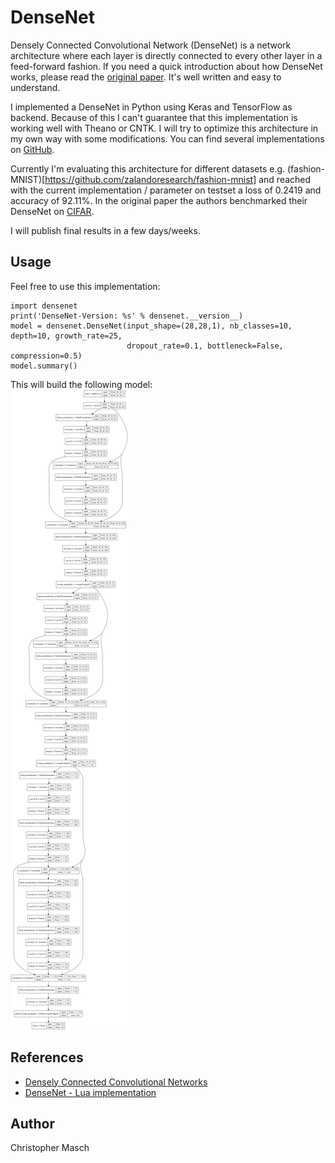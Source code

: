 # DenseNet
Densely Connected Convolutional Network (DenseNet) is a network architecture where each layer is directly connected to every other layer in a feed-forward fashion. If you need a quick introduction about how DenseNet works, please read the [original paper](https://arxiv.org/abs/1608.06993). It's well written and easy to understand.

I implemented a DenseNet in Python using Keras and TensorFlow as backend. Because of this I can't guarantee that this implementation is working well with Theano or CNTK. I will try to optimize this architecture in my own way with some modifications.
You can find several implementations on [GitHub](https://github.com/liuzhuang13/DenseNet#other-implementations).

Currently I'm evaluating this architecture for different datasets e.g. (fashion-MNIST)[https://github.com/zalandoresearch/fashion-mnist] and reached with the current implementation / parameter on testset a loss of 0.2419 and accuracy of 92.11%. In the original paper the authors benchmarked their DenseNet on [CIFAR](https://www.cs.toronto.edu/~kriz/cifar.html).

I will publish final results in a few days/weeks.

## Usage
Feel free to use this implementation:<br>
```
import densenet
print('DenseNet-Version: %s' % densenet.__version__)
model = densenet.DenseNet(input_shape=(28,28,1), nb_classes=10, depth=10, growth_rate=25,
                          dropout_rate=0.1, bottleneck=False, compression=0.5)
model.summary()
```
This will build the following model:<br>
<img src="./images/model_3-2.png" height="1024px"></kbd>

## References
- [Densely Connected Convolutional Networks](https://arxiv.org/abs/1608.06993)
- [DenseNet - Lua implementation](https://github.com/liuzhuang13/DenseNet)

## Author
Christopher Masch
